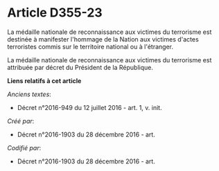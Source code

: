 # Article D355-23

La médaille nationale de reconnaissance aux victimes du terrorisme est destinée à manifester l'hommage de la Nation aux
victimes d'actes terroristes commis sur le territoire national ou à l'étranger.

La médaille nationale de reconnaissance aux victimes du terrorisme est attribuée par décret du Président de la République.

**Liens relatifs à cet article**

_Anciens textes_:

  - Décret n°2016-949 du 12 juillet 2016 - art. 1, v. init.

_Créé par_:

  - Décret n°2016-1903 du 28 décembre 2016 - art.

_Codifié par_:

  - Décret n°2016-1903 du 28 décembre 2016 - art.
